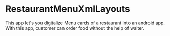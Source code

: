 # RestaurantMenuXmlLayouts
This app let's you digitalize Menu cards of a restaurant into an android app. With this app, customer can order food without the help of waiter.
